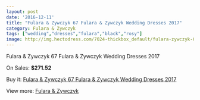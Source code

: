 ```yaml
---
layout: post
date: '2016-12-11'
title: "Fulara & Zywczyk 67 Fulara & Zywczyk Wedding Dresses 2017"
category: Fulara & Zywczyk
tags: ["wedding","dresses","fulara","black","rosy"]
image: http://img.hectodress.com/7024-thickbox_default/fulara-zywczyk-67-fulara-zywczyk-wedding-dresses-2013.jpg
---
```

Fulara & Zywczyk 67 Fulara & Zywczyk Wedding Dresses 2017

On Sales: **$271.52**
<a href="https://www.hectodress.com/fulara-zywczyk/3503-fulara-zywczyk-67-fulara-zywczyk-wedding-dresses-2013.html"><amp-img layout="responsive" width="600" height="600" src="//img.hectodress.com/7024-thickbox_default/fulara-zywczyk-67-fulara-zywczyk-wedding-dresses-2013.jpg" alt="Fulara & Zywczyk 67 Fulara & Zywczyk Wedding Dresses 2017 0" /></a>
<a href="https://www.hectodress.com/fulara-zywczyk/3503-fulara-zywczyk-67-fulara-zywczyk-wedding-dresses-2013.html"><amp-img layout="responsive" width="600" height="600" src="//img.hectodress.com/7026-thickbox_default/fulara-zywczyk-67-fulara-zywczyk-wedding-dresses-2013.jpg" alt="Fulara & Zywczyk 67 Fulara & Zywczyk Wedding Dresses 2017 1" /></a>
<a href="https://www.hectodress.com/fulara-zywczyk/3503-fulara-zywczyk-67-fulara-zywczyk-wedding-dresses-2013.html"><amp-img layout="responsive" width="600" height="600" src="//img.hectodress.com/7025-thickbox_default/fulara-zywczyk-67-fulara-zywczyk-wedding-dresses-2013.jpg" alt="Fulara & Zywczyk 67 Fulara & Zywczyk Wedding Dresses 2017 2" /></a>

Buy it: [Fulara & Zywczyk 67 Fulara & Zywczyk Wedding Dresses 2017](https://www.hectodress.com/fulara-zywczyk/3503-fulara-zywczyk-67-fulara-zywczyk-wedding-dresses-2013.html "Fulara & Zywczyk 67 Fulara & Zywczyk Wedding Dresses 2017")

View more: [Fulara & Zywczyk](https://www.hectodress.com/61-fulara-zywczyk "Fulara & Zywczyk")
